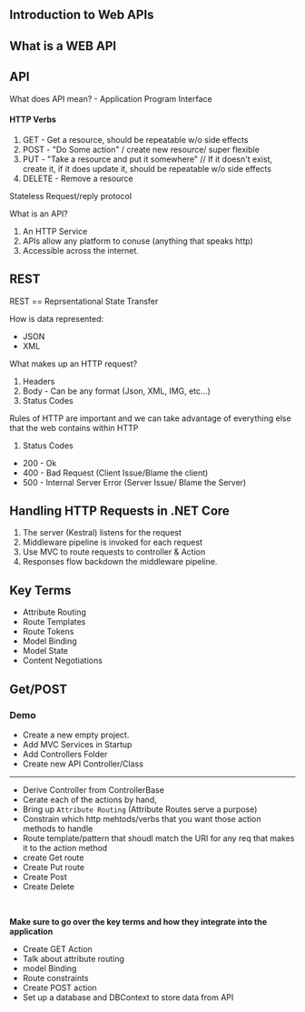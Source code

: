 ## Introduction to Web APIs

## What is a WEB API

## API
What does API mean? - Application Program Interface

#### HTTP Verbs
1. GET - Get a resource, should be repeatable w/o side effects
2. POST - "Do Some action" / create new resource/ super flexible
3. PUT - "Take a resource and put it somewhere" // If it doesn't exist, create it, if it does update it, should be repeatable w/o side effects 
4. DELETE - Remove a resource

Stateless Request/reply protocol

What is an API?
1. An HTTP Service
2. APIs allow any platform to conuse (anything that speaks http)
3. Accessible across the internet. 

## REST

REST == Reprsentational State Transfer <br />

How is data represented:
- JSON
- XML

What makes up an HTTP request?
1. Headers
2. Body - Can be any format (Json, XML, IMG, etc...)
3. Status Codes

Rules of HTTP are important and we can take advantage of everything else that the web contains within HTTP

1. Status Codes 
- 200 - Ok
- 400 - Bad Request (Client Issue/Blame the client)
- 500 - Internal Server Error (Server Issue/ Blame the Server)


## Handling HTTP Requests in .NET Core
1. The server (Kestral) listens for the request
2. Middleware pipeline is invoked for each request
3. Use MVC to route requests to controller & Action
4. Responses flow backdown the middleware pipeline. 

## Key Terms
- Attribute Routing
- Route Templates
- Route Tokens
- Model Binding
- Model State
- Content Negotiations


## Get/POST

### Demo
- Create a new empty project. 
- Add MVC Services in Startup
- Add Controllers Folder
- Create new API Controller/Class
----------
- Derive Controller from ControllerBase
- Cerate each of the actions by hand, 
- Bring up `Attribute Routing` (Attribute Routes serve a purpose)
- Constrain which http mehtods/verbs that you want those action methods to handle
- Route template/pattern that shoudl match the URI for any req that makes it to the action method
- create Get route
- Create Put route
- Create Post
- Create Delete

<br />

**Make sure to go over the key terms and how they integrate into the application**

- Create GET Action
- Talk about attribute routing
- model Binding
- Route constraints
- Create POST action
- Set up a database and DBContext to store data from API
